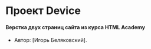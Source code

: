 # Проект Device
#### Верстка двух страниц сайта из курса HTML Academy

* Автор: [Игорь Беляковский].
